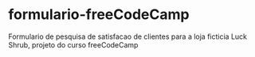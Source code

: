 # formulario-freeCodeCamp
Formulario de pesquisa de satisfacao de clientes para a loja ficticia Luck Shrub, projeto do curso freeCodeCamp
